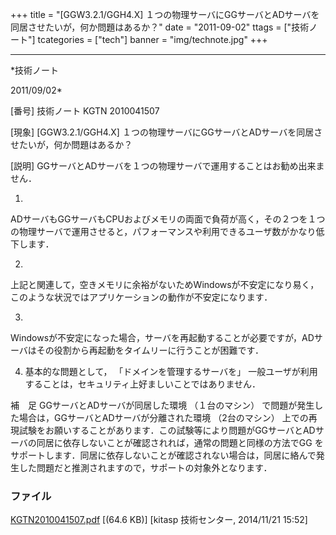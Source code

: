 ﻿+++
title = "[GGW3.2.1/GGH4.X] １つの物理サーバにGGサーバとADサーバを同居させたいが，何か問題はあるか？"
date = "2011-09-02"
ttags = ["技術ノート"]
tcategories = ["tech"]
banner = "img/technote.jpg"
+++

-----------------------------------------------------------------------------------------------------------------------------

*技術ノート

2011/09/02*


[番号]
技術ノート KGTN 2010041507

[現象]
[GGW3.2.1/GGH4.X]
１つの物理サーバにGGサーバとADサーバを同居させたいが，何か問題はあるか？

[説明]
GGサーバとADサーバを１つの物理サーバで運用することはお勧め出来ません．

1)
ADサーバもGGサーバもCPUおよびメモリの両面で負荷が高く，その２つを１つの物理サーバで運用させると，パフォーマンスや利用できるユーザ数がかなり低下します．

2)
上記と関連して，空きメモリに余裕がないためWindowsが不安定になり易く，このような状況ではアプリケーションの動作が不安定になります．

3)
Windowsが不安定になった場合，サーバを再起動することが必要ですが，ADサーバはその役割から再起動をタイムリーに行うことが困難です．

4) 基本的な問題として， 「ドメインを管理するサーバを」
一般ユーザが利用することは，セキュリティ上好ましいことではありません．

補　足
GGサーバとADサーバが同居した環境 （１台のマシン）
で問題が発生した場合は，GGサーバとADサーバが分離された環境
（2台のマシン）
上での再現試験をお願いすることがあります．この試験等により問題がGGサーバとADサーバの同居に依存しないことが確認されれば，通常の問題と同様の方法でGG
をサポートします．同居に依存しないことが確認されない場合は，同居に絡んで発生した問題だと推測されますので，サポートの対象外となります．


### ファイル

 
 


[KGTN2010041507.pdf](http://techreport.kitasp.net/attachments/download/1772/KGTN2010041507.pdf)
 [(64.6 KB)] [kitasp 技術センター, 2014/11/21
15:52]


 


 

